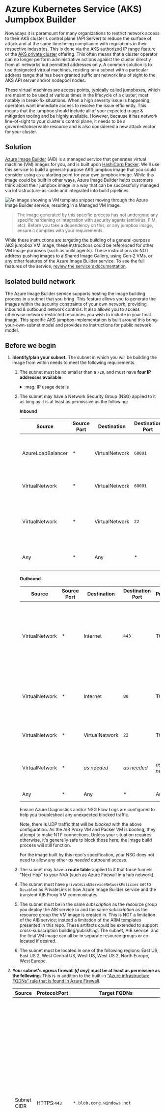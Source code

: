 # Azure Kubernetes Service (AKS) Jumpbox Builder

Nowadays it is paramount for many organizations to restrict network access to their AKS cluster's control plane (API Server) to reduce the surface of attack and at the same time being compliance with regulations in their respective industries. This is done via the AKS [authorized IP range](https://docs.microsoft.com/azure/aks/api-server-authorized-ip-ranges) feature or the [AKS private cluster](https://docs.microsoft.com/azure/aks/private-clusters) offering. This often means that a cluster operator can no longer perform administrative actions against the cluster directly from all networks but permitted addresses only. A common solution is to use designated virtual machines, residing on a subnet with a particular address range that has been granted sufficient network line of sight to the AKS API server and/or nodepool nodes.

These virtual machines are access points, typically called jumpboxes, which are meant to be used at various times in the lifecycle of a cluster; most notably in break-fix situations. When a high severity issue is happening, operators want immediate access to resolve the issue efficiently. This means that the jumpbox should include all of your expected triage & mitigation tooling and be highly available. However, because it has network line-of-sight to your cluster's control plane, it needs to be a governed/observable resource and is also considered a new attack vector for your cluster.

## Solution

[Azure Image Builder](https://docs.microsoft.com/azure/virtual-machines/image-builder-overview) (AIB) is a managed service that generates virtual machine (VM) images for you, and is built upon [HashiCorp Packer](https://www.packer.io). We'll use this service to build a general-purpose AKS jumpbox image that you could consider using as a starting point for your own jumpbox image. While this image could be built in other ways, Azure Image Builder helps customers think about their jumpbox image in a way that can be successfully managed via infrastructure-as-code and integrated into build pipelines.

![An image showing a VM template snippet moving through the Azure Image Builder service, resulting in a Managed VM Image.](./image-builder-process.png)

> The image generated by this specific process has not undergone any specific hardening or integration with security agents (antivirus, FIM, etc). Before you take a dependency on this, or any jumpbox image, ensure it complies with your requirements.

While these instructions are targeting the building of a general-purpose AKS jumpbox VM image, these instructions could be referenced for other VM image purposes (such as build agents). These instructions do NOT address pushing images to a Shared Image Gallery, using Gen-2 VMs, or any other features of the Azure Image Builder service. To see the full features of the service, [review the service's documentation](https://docs.microsoft.com/azure/virtual-machines/image-builder-overview).

## Isolated build network

The Azure Image Builder service supports hosting the image building process in a subnet that you bring. This feature allows you to generate the images within the security constraints of your own network; providing inbound & outbound network controls. It also allows you to access otherwise network-restricted resources you wish to include in your final image. This specific AKS jumpbox implementation is built around this bring-your-own-subnet model and provides no instructions for public network model.

## Before we begin

1. **Identify/plan your subnet.** The subnet in which you will be building the image from within needs to meet the following requirements.
   1. The subnet must be no smaller than a `/28`, and must have **four IP addresses available**.

      <details>
      <summary>:mag: IP usage details</summary>

      * Azure Load Balancer (Internal/Standard)
      * NIC attached to the AIB Proxy VM (Orchestrates the building of the image.)
      * NIC for PrivateLink (Allows connectivity between the AIB Service and the AIB Proxy VM.)
      * NIC attached to the Packer VM (Used to build the final image.)
      </details>

   1. The subnet may have a Network Security Group (NSG) applied to it as long as it is at least as permissive as the following:

        **Inbound**

        | Source            | Source Port | Destination    | Destination Port | Protocol | Action | Reason                                                                     |
        |-------------------|-------------|----------------|------------------|----------|--------|----------------------------------------------------------------------------|
        | AzureLoadBalancer | *           | VirtualNetwork | `60001`          | TCP      | Allow  | LoadBalancer Health Probe to AIB Proxy VM (`60001` is SSH on the Proxy VM) |
        | VirtualNetwork    | *           | VirtualNetwork | `60001`          | TCP      | Allow  | From AIB PrivateLink IP to AIB Proxy VM                                    |
        | VirtualNetwork    | *           | VirtualNetwork | `22`             | TCP      | Allow  | For Packer VM to receive an SSH connection from the AIB Proxy VM           |
        | Any               | *           | Any            | *                | Any      | Deny   | Block all other inbound traffic                                            |

        **Outbound**

        | Source         | Source Port | Destination    | Destination Port | Protocol    | Action | Reason                           |
        |----------------|-------------|----------------|------------------|-------------|--------|----------------------------------|
        | VirtualNetwork | *           | Internet       | `443`            | TCP         | Allow  | For AIB Proxy VM to communicate to Azure Management APIs & Azure Storage (for logs and VHD image). And for Packer VM to install tooling. This traffic can be optionally restricted further in your egress firewall solution.  |
        | VirtualNetwork | *           | Internet       | `80`             | TCP         | Allow  | For Packer VM to handle apt-get update/upgrade/install requests. This traffic can be optionally restricted further in your egress firewall solution. |
        | VirtualNetwork | *           | VirtualNetwork | `22`             | TCP         | Allow  | For AIB Proxy VM to connect to Packer VM via SSH to initiate image build. |
        | VirtualNetwork | *           | _as needed_    | _as needed_      | _as needed_ | Allow  | For Packer VM to access any additional resources your Packer specification uses as part of the build process |
        | Any            | *           | Any            | *                | Any         | Deny   | Block all other outbound traffic |

        Ensure Azure Diagnostics and/or NSG Flow Logs are configured to help you troubleshoot any unexpected blocked traffic.

        Note, there is UDP traffic that will be _blocked_ with the above configuration. As the AIB Proxy VM and Packer VM is booting, they attempt to make NTP connections. Unless your situation requires otherwise, it's generally safe to block those here; the image build process will still function.

        For the image built by this repo's specification, your NSG does not need to allow any other _as needed_ outbound access.

   1. The subnet may have a **route table** applied to it that force tunnels "Next Hop" to your NVA (such as Azure Firewall in a hub network).
   1. The subnet must have `privateLinkServiceNetworkPolicies` set to `Disabled` as PrivateLink is how Azure Image Builder service and the transient AIB Proxy VM communicates.
   1. The subnet must be in the same _subscription_ as the resource group you deploy the AIB service to and the same _subscription_ as the resource group the VM image is created in. This is NOT a limitation of the AIB service; instead a limitation of the ARM templates presented in this repo. These artifacts could be extended to support cross-subscription building/publishing. The subnet, AIB service, and the final VM image can all be in separate resource groups or co-located if desired.
   1. The subnet must be located in one of the following regions: East US, East US 2, West Central US, West US, West US 2, North Europe, West Europe.
1. **Your subnet's _egress_ firewall _(if any)_ must be at least as permissive as the following.** This is in addition to the built-in ["Azure infrastructure FQDNs" rule that is found in Azure Firewall](https://docs.microsoft.com/azure/firewall/infrastructure-fqdns).

    | Source      | Protocol:Port | Target FQDNs                         | Reason  |
    |-------------|---------------|--------------------------------------|---------|
    | Subnet CIDR | HTTPS:`443`   | `*.blob.core.windows.net`            | AIB will dynamically create a blob storage account when an image is being built. The AIB operation logs will be stored in that storage account. Along with other transient runtime usage, and the final image will be staged in there as well. It's not possible to know the name of this storage account ahead of time to make this rule more specific. |
    | Subnet CIDR | HTTPS:`443`   | `management.azure.com`               | Allows AIB VMs to communicate with Azure Management APIs |
    | Subnet CIDR | HTTP:`80`     | `azure.archive.ubuntu.com`           | Allows Packer VM to run apt-get commands      |
    | Subnet CIDR | HTTP:`80`     | `archive.ubuntu.com`                 | Allows Packer VM to run apt-get commands      |
    | Subnet CIDR | HTTP:`80`<br>HTTPS:`443` | `packages.microsoft.com`  | Allows Packer VM to run apt-get commands      |
    | Subnet CIDR | HTTP:`80`     | `security.ubuntu.com`                | Allows Packer VM to run apt-get commands      |
    | Subnet CIDR | HTTPS:`443`   | `azurecliprod.blob.core.windows.net` | Allows Packer VM to get az cli install script |
    | Subnet CIDR | HTTPS:`443`   | `aka.ms`                             | Allows Packer VM to get az cli install script |
    | Subnet CIDR | HTTPS:`443`   | `storage.googleapis.com`             | Allows Packer VM to get kubectl               |
    | Subnet CIDR | HTTPS:`443`   | `api.github.com`                     | Allows Packer VM to get kubelogin and flux    |
    | Subnet CIDR | HTTPS:`443`   | `github.com`                         | Allows Packer VM to get kubelogin             |
    | Subnet CIDR | HTTPS:`443`   | `raw.githubusercontent.com`          | Allows Packer VM to get helm install script   |
    | Subnet CIDR | HTTPS:`443`   | `get.helm.sh`                        | Allows Packer VM to get helm                  |
    | Subnet CIDR | HTTPS:`443`   | `*.s3.amazonaws.com`                 | Allows Packer VM to get helm and flux         |
    | Subnet CIDR | HTTPS:`443`   | `toolkit.fluxcd.io`                  | Allows Packer VM to get flux                  |
    | Subnet CIDR | HTTPS:`443`   | `releases.hashicorp.com`             | Allows Packer VM to get terraform             |
    | Subnet CIDR | _as needed_   | _as needed_                          | Any endpoints your image's configuration specification uses as part of the build process. |

    For the image built by this repo's specification, your NVA does not need to allow any other _as needed_ outbound access. There are a few additional HTTPS connections made while the two transient AIB VMs boot (e.g. `api.snapcraft.io`, `entropy.ubunutu.com`, `changelogs.ubunutu.com`). Unless you have a specific reason to allow them, those are safe to block and will not prevent this process from functioning. If you don't block UDP connections at the subnet's NSG, you'll also be blocking NTP (`UDP`:`123`) traffic with the above rules. Unless you have a specific reason to allow it, this too is safe to block. NTP is invoked as the two transient AIB VMs boot.

    Note, because we're applying least privileged network access here, these rules might become out of date. If you're having network access issues while building your image, check that you're not blocking a new endpoint that's necessary to open.
1. Ensure you have **sufficient Azure permissions**.

    | Action                               | Scope(s)                                             | Reason             |
    |--------------------------------------|------------------------------------------------------|--------------------|
    | Ability to create custom azure roles | Subscription                                         | _Optional._ Used to define least-privileges on the AIB service's managed identity. |
    | Ability to create role assignments   | Target Virtual Network<br>Final Image Resource Group | Used to assign Azure RBAC roles to the AIB service's managed identity. |
    | Ability to create resource groups    | Subscription                                         | _Optional._ Needed if new resource groups are created for this.        |
    | Ability to register preview features | Subscription                                         | While AIB is in preview, needed to enable the service.                 |
    | Contributor                          | Resource Group (with AIB service resources)          | Deploy AIB service resources such as a Managed Identity and Virtual Machine Image Template |
1. **Ensure you accept the risk of preview features**. Azure Image Builder Service is currently in _Public Preview_ and, as with any preview, the service does not come with support, is subject to breaking changes, and supporting material (such as this repo) is maintained in low-priority manor. For more information, see [Supplemental Terms of Use for Microsoft Azure Previews](https://azure.microsoft.com/support/legal/preview-supplemental-terms/).
1. **Ensure you're okay with the Azure Marketplace Ubuntu 18.04 LTS as your base image.** Azure Image Builder supports more base OS images than the one selected in this implementation, however images other than the one selected here have not been evaluated with regard to the above networking restrictions. If you choose to use a different base image, you may need to adjust various elements of these instructions.
1. **Ensure you're okay with an "Infrastructure Resource Group" being created on your behalf.** The Azure Image Builder service will create, be assigned permissions to, and delete a "infrastructure" resource group that is prefixed with `IT_`. This is a requirement for this service and is much like the `MC_` infrastructure resource group for AKS. It will be in existence as long as you keep the virtual machine image template resource deployed.

## :rocket: Deploy Azure Image Builder service

### Prerequisites

1. **Latest [Azure CLI installed](https://docs.microsoft.com/cli/azure/install-azure-cli?view=azure-cli-latest)** or you can perform this from Azure Cloud Shell by clicking below.

   [![Launch Azure Cloud Shell](https://docs.microsoft.com/azure/includes/media/cloud-shell-try-it/launchcloudshell.png)](https://shell.azure.com)

   > :bulb: The steps shown here use Bash shell commands. On Windows, you can use the [Windows Subsystem for Linux](https://docs.microsoft.com/windows/wsl/about#what-is-wsl-2) to run Bash.

1. **Enable the Azure Image Builder service** on your subscription. While the Azure Image Builder is in preview, you need to [register the feature](https://docs.microsoft.com/azure/virtual-machines/linux/image-builder#register-the-features).

   ```bash
   az feature register --namespace Microsoft.VirtualMachineImages --name VirtualMachineTemplatePreview
   ```

   Wait for the feature to be in the "Registered" state; this may take up to 15 minutes. You can check this status by running the following command.

   ```bash
   az feature show --namespace Microsoft.VirtualMachineImages --name VirtualMachineTemplatePreview
   ```

   Once the feature is enabled, re-register the `Microsoft.VirtualMachineImages` provider.

   ```bash
   az provider register -n Microsoft.VirtualMachineImages
   ```

### Perform deployment

1. **Select (or create) a subnet.** This subnet will be used to hold the networking components for the AIB service Proxy VM and Packer VM. This subnet needs to align with the requirements detailed above (_or be more permissive_). This subnet does NOT need access to any AKS cluster. You'll need the following information.

   * Subnet's Name (e.g. `snet-imagebuilder`)
   * Subnet's Virtual Network Name (e.g. `vnet-imagebuilder`)
   * Subnet's Resource Group Name (e.g. `rg-enterprise-networking-spokes`)
   * Subnet's Azure Region (e.g. `eastus2`)

   [//]: # (An example of a network that satisfies all networking requirements and is maximally locked down can be found in the !!!TODO LINK TO REGULATED AKS WORK!!!. If you deploy that example up and through the "Networking" steps, you'll have a subnet, NSG, and egress firewall you can use as a starting point for the remaining steps.)

   **To simply try this out in a pre-production environment without added network rules, you can simply choose/create a `/28` (or larger) subnet that has no associated NSG or outbound egress firewall rules.**

   ```bash
   az network vnet create -g rg-enterprise-networking-spokes -n vnet-imagebuilder --address-prefix 10.0.0.0/28 --subnet-name snet-imagebuilder -l eastus2
   ```

1. **Deploy Azure RBAC custom roles.** _Optional._

   Deploy the two custom Azure RBAC roles to the subscription that define the **least privilege permissions necessary** for Azure Image Builder to build and distribute an image. If you do not perform this step, you'll need to provide more permissive role assignments than necessary in a future step.

   ```bash
   az deployment sub create -u https://raw.githubusercontent.com/mspnp/aks-jumpbox-imagebuilder/main/createsubscriptionroles.json -l centralus -n aibcustomroles

   export NETWORK_CONTRIBUTOR_ROLE=$(az deployment sub show -n aibcustomroles --query 'properties.outputs.roleResourceIds.value.customImageBuilderNetworkingRole.guid' -o tsv)
   export IMAGE_CONTRIBUTOR_ROLE=$(az deployment sub show -n aibcustomroles --query 'properties.outputs.roleResourceIds.value.customImageBuilderImageCreationRole.guid' -o tsv)
   ```

1. **Select (or create) the Azure Image Builder resource group.**

   Create a new, or choose an existing, resource group to hold the Azure Image Builder's service Managed Identity and image template resources. This resource group is typically not the one you deploy your AKS jumpbox image to nor the resource group containing your AIB subnet. However, it could be any of those, if desired.

   Identify the resource group name.

   ```bash
   export RESOURCE_GROUP_AIB=rg-imagebuilders
   ```

   Create the resource group, if not already existing. The location identified here will not matter.

   ```bash
   az group create $RESOURCE_GROUP_AIB -l centralus
   ```

1. **Clone this repo locally.** _Optional._

   This will allow you to edit the `azuredeploy.parameters.json` file to include your specific values.

   ```bash
   git clone https://github.com/mspnp/aks-jumpbox-imagebuilder

   cd aks-jumpbox-imagebuilder
   ```

1. **Deploy AIB service's Managed Identity and assign Azure RBAC roles.**

   Now you'll deploy the AIB service's Managed Identity, assign it Azure RBAC permissions, and deploy your AKS jumpbox image template. This does not perform the image build, but simply gets the definition of the image deployed to Azure as a managed resource, and sets up the AIB service's identity such that it can build the image in its transient compute resources.

   Option 1: _Requires cloned repo._

   Update the values in `azuredeploy.parameters.json` to align with your environment. Specifically you'll be setting parameter values with the target subnet (from Step 1 above) in which the image will be built from within, what RBAC roles the service's Managed Identity will receive, and where the built image resource will be distributed to.

   ```bash
   az deployment group create -g $RESOURCE_GROUP_AIB -f azuredeploy.json -p "@azuredeploy.parameters.json" -n aibaksjumpboximgtemplate

   export RESOURCE_GROUP_IMAGE=$(az deployment group show -g $RESOURCE_GROUP_AIB -n aibaksjumpboximgtemplate --query 'properties.parameters.imageDestinationResourceGroupName.value' -o tsv)
   ```

   Option 2:

   Deploy without parameters file, setting the values below as appropriate. The first our are target virtual network values, the next two are the custom role ids (or fallbacks if custom roles are not able to be used), and the final is the resource group you wish the built managed image resource to be deployed to.

   ```bash
   export RESOURCE_GROUP_VNET="rg-enterprise-networking-spokes"
   export VNET_NAME="vnet-imagebuilder"
   export SNET_NAME="snet-imagebuilder"
   export VNET_LOCATION="eastus2"
   export NETWORK_CONTRIBUTOR_ROLE=$(NETWORK_CONTRIBUTOR_ROLE:-4d97b98b-1d4f-4787-a291-c67834d212e7) # Use custom role, or default to extra permissive Network Contributor role
   export IMAGE_CONTRIBUTOR_ROLE=$(IMAGE_CONTRIBUTOR_ROLE:-b24988ac-6180-42a0-ab88-20f7382dd24c)     # Use custom role, or default to extra permissive Contributor role
   export RESOURCE_GROUP_IMAGE="rg-mycluster"

   az deployment group create -g $RESOURCE_GROUP_AIB -f https://raw.githubusercontent.com/mspnp/aks-jumpbox-imagebuilder/main/azuredeploy.json -p buildInVnetResourceGroupName=${RESOURCE_GROUP_VNET} buildInVnetName=${VNET_NAME} buildInVnetSubnetName=${SNET_NAME} location=${VNET_LOCATION} imageBuilderNetworkingRoleGuid=${NETWORK_CONTRIBUTOR_ROLE} imageBuilderImageCreationRoleGuid=${IMAGE_CONTRIBUTOR_ROLE} imageDestinationResourceGroupName=${RESOURCE_GROUP_IMAGE} -n aibaksjumpboximgtemplate
   ```

1. **Review deployment results.**

   After the prior step completes, in the Azure Portal you'll see a new `IT_` infrastructure resource group was created. There is nothing in this resource group at the moment, but your Managed Identity is a _Contributor_ to this resource group. When you build the image (next step), this resource group will be populated with an internal load balancer, a private link connection, and two VMs. This is transient compute for Azure Image Builder to perform the image build. It will also contain a storage account in which logs of the image building process can be found.

   Your Managed Identity is also now an _Azure Image Builder Service Network Joiner_ (or _Network Contributor_ if you didn't create custom roles), on the virtual network (`VNET_NAME`) in which the build will take place.

   And finally, your Managed Identity is also now an _Image Contributor_ (or _Contributor_ if you didn't create custom roles), on the resource group in which the managed VM image resource will be deployed to (`RESOURCE_GROUP_IMAGE`). Note: While we assigned this role in the prior ARM template, this specific role assignment can technically be assigned immediately before building the AKS image template. It's applied here for simplicity only, since we are immediately building the image in the next step.

   Your image template is a _hidden_ resource in the resource group (`RESOURCE_GROUP_AIB`) containing the service's Managed Identity.

1. **Build your jumpbox image.**

   At this point, an VM image can now be constructed by AIB from the deployed image template deployed to the AIB resource group (`RESOURCE_GROUP_AIB`). Invoking the following command will kick off an image build, delivering the final image to the designated resource group defined above (`RESOURCE_GROUP_IMAGE`).

   ```bash
   export IMAGE_TEMPLATE_NAME=$(az deployment group show -g $RESOURCE_GROUP_AIB -n aibaksjumpboximgtemplate --query 'properties.outputs.imageTemplateName.value' -o tsv)

   # This command may take up to 30 minutes to execute.
   az image builder run -n $IMAGE_TEMPLATE_NAME -g $RESOURCE_GROUP_AIB
   ```

   During this process, if you check the `IT_` infrastructure resource group, you'll see the transient resources be created, and once the Packer VM is started, you'll start to see logs in the `packerlogs` container in the storage account created in this resource group.  Once this completes, you now have a custom VM Managed Image resource created in your designated resource group (`RESOURCE_GROUP_IMAGE`). The `IT_` infrastructure resource group will only contain a storage account, as all other transient compute was automatically deprovisioned.

   If AIB service runs into any problems while executing, verify your network aligns with the specifications and also refer to the documented [troubleshooting steps](https://docs.microsoft.com/azure/virtual-machines/linux/image-builder-troubleshoot).

## :heavy_check_mark: Try your image

Now that you have a managed VM image designed for AKS jumpbox operations, you can create a Virtual Machine or Virtual Machine Scale Set based off of that image. Simply place that compute in a secured subnet with network line-of-sight to your AKS Cluster API Server (and/or nodepool nodes), provide your user(s) & SSH public key(s), and connect to Azure Monitor for host and log capture. Once running, you can connect to your VM or a VMSS instance jumpbox via Azure Bastion. Once connected; `az login` and validate connectivity to your AKS cluster and expected resources.

## :broom: Clean up resources

1. **Capture any log data desired to be retained.**

   If you wish to review or retain any logs generated during the image building process, copy out the log file from the storage account in the `IT_` infrastructure resource group.  You'll find a `customization.log` file in a container called `packerlogs`.  All other containers can be ignored, as they were used as transient storage for runtime operations.

1. **Remove _Image Contributor_ role assignment.** _Optional._

   The _Image Contributor_ (or _Contributor_ if not using custom roles) role assignment on the target resource group for the AIB service is only necessary while actively building an image. If you do not plan on building a new image immediately, consider removing the role assignment between AIB's Managed Identity and the destination resource group.

   ```bash
   export AIB_MANAGED_IDENTITY=$(az deployment group show -g $RESOURCE_GROUP_AIB -n aibaksjumpboximgtemplate --query 'properties.outputs.builderIdentityResource.value.principalId' -o tsv)
   export SUBSCRIPTION_ID=$(az account show --query 'id' -o tsv)

   az role assignment delete --assignee $AIB_MANAGED_IDENTITY --role $IMAGE_CONTRIBUTOR_ROLE --scope /subscriptions/${SUBSCRIPTION_ID}/resourceGroups/${RESOURCE_GROUP_IMAGE}
   ```

   Before you deploy the template again, you'll need to ensure this role assignment is reapplied. This permission's existence isn't "checked for" until after the image is built and is about to be deployed. So if this role isn't assigned, you won't see an error until the last step is being performed in the image build process.

1. **Delete virtual machine image template.** _Optional._

   If you do not plan on deploying from this _specific_ image template again, then you can delete the image template resource. Note, a modification of the template or deployment target will create a NEW template, so the only reason you'd deploy this _specific_ template again is if you deleted the generated VM image and wanted to recreate it in the same resource group, or you wanted to update the existing AKS jumpbox image using the latest VM base image or updated configurations (e.g. latest Azure CLI).

   This action will also delete the `IT_` infrastructure resource group, including the storage account remaining in it. _Ensure you've saved all logs required before performing this action._

   ```bash
   az resource delete --resource-group $RESOURCE_GROUP_AIB --resource-type Microsoft.VirtualMachineImages/imageTemplates -n $IMAGE_TEMPLATE_NAME
   ```

   Deleting the image template resource and ostensibly the `IT_` infrastructure resource group will NOT delete any VM images created from this template or impact any running compute using the generated VM images.

1. **Delete remaining resources.**

   All that remains of the Azure Image Builder infrastructure at this point is just the Managed Identity, its role assignment to the Virtual Network in which the builds take place, and the subnet in which the builds take place. If building images is a bespoke action and you'd rather remove the remaining resources; deploying them JIT before another image build, you can remove the remaining resources.

   If retaining the virtual network, then delete the _Azure Image Builder Service Network Joiner_ (or _Network Contributor_ if not using custom roles) role assignment on the virtual network. If deleting the virtual network, then you can simply remove the vnet and this role assignment will be removed automatically.

   ```bash
   export AIB_MANAGED_IDENTITY=$(AIB_MANAGED_IDENTITY:-az deployment group show -g $RESOURCE_GROUP_AIB -n aibaksjumpboximgtemplate --query 'properties.outputs.builderIdentityResource.value.principalId' -o tsv)
   export VNET_ID=$(az deployment group show -g $RESOURCE_GROUP_AIB -n aibaksjumpboximgtemplate --query 'properties.outputs.vnetResourceId.value' -o tsv)

   az role assignment delete --assignee $AIB_MANAGED_IDENTITY --role $NETWORK_CONTRIBUTOR_ROLE --scope $VNET_ID
   ```

   Delete the Managed Identity. Note, deleting the Managed Identity does NOT remove role assignments to it. See the steps above for removing role assignments used by this identity if retaining the virtual network or virtual machine image longer than the Managed Identity.

   ```bash
   export AIB_MANAGED_IDENTITY_ID=$(az deployment group show -g $RESOURCE_GROUP_AIB -n aibaksjumpboximgtemplate --query 'properties.outputs.builderIdentityResourceId.value' -o tsv)

   az identity delete --ids $AIB_MANAGED_IDENTITY_ID
   ```

   Deleting these remaining resources will NOT delete any images created from this template or impact any running compute using the generated VM images.

## Costs

There is no cost for Azure Image Builder service directly; instead of the costs of the transient resources deployed to the (`IT_`) infrastructure resource group and related network costs comprise the bulk of the cost. See the [Costs](https://docs.microsoft.com/azure/virtual-machines/image-builder-overview#costs) section of the Azure Image Builder service's docs.

## :closed_lock_with_key: Security

This jumpbox image and its creation process has not been fully hardened. For example, the jumpbox image is pulling package updates from Ubuntu and Microsoft public servers; additionally, Azure CLI, Helm, and Terraform are installed straight from the Internet. Ensure even processes like these adhere to your organizational policies; pulling updates from your organization's package servers, and storing well-known 3rd party dependencies in trusted locations. If all necessary resources have been brought "network-local" the NSG and Azure Firewall allowances can be made even tighter. Also apply any standard OS hardening procedures your organization requires for privileged access machines. A jumpbox is an attack vector that needs to be considered when evaluating any particular access solution.

## See also

* For more examples of using the Azure Image Builder service, see [Daniel Sol's github repository](https://github.com/danielsollondon/azvmimagebuilder).
* For AKS architecture, see [AKS Baseline Cluster](https://aka.ms/architecture/aks-baseline).

## Contributions

Please see our [contributor guide](./CONTRIBUTING.md).

This project has adopted the [Microsoft Open Source Code of Conduct](https://opensource.microsoft.com/codeofconduct/). For more information see the [Code of Conduct FAQ](https://opensource.microsoft.com/codeofconduct/faq/) or contact <opencode@microsoft.com> with any additional questions or comments.

With :heart: from Microsoft Patterns & Practices, [Azure Architecture Center](https://aka.ms/architecture).
